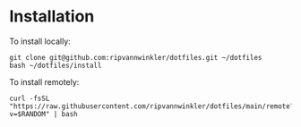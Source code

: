 # Installation

To install locally:

```shell
git clone git@github.com:ripvannwinkler/dotfiles.git ~/dotfiles
bash ~/dotfiles/install
```

To install remotely:

```shell
curl -fsSL "https://raw.githubusercontent.com/ripvannwinkler/dotfiles/main/remote?v=$RANDOM" | bash
```
